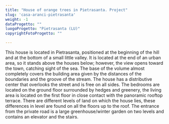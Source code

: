 ```yaml
---
title: "House of orange trees in Pietrasanta. Project"
slug: 'casa-aranci-pietrasanta'
weight: -1
dataProgetto: ""
luogoProgetto: "Pietrasanta (LU)"
copyrightFotoProgetto: ""

---
```

This house is located in Pietrasanta, positioned at the beginning of the hill and at the bottom of a small little valley. It is located at the end of an urban area, so it stands above the houses below; however, the view opens toward the town, catching sight of the sea.
The base of the volume almost completely covers the building area given by the distances of the boundaries and the groove of the stream.
The house has a distributive center that overlooks the street and is free on all sides. The bedrooms are located on the ground floor surrounded by hedges and greenery, the living area is located on the first floor in close contact with the panoramic rooftop terrace.
There are different levels of land on which the house lies, these differences in level are found on all the floors up to the roof.
The entrance from the private road is a large greenhouse/winter garden on two levels and contains
an elevator and the stairs.